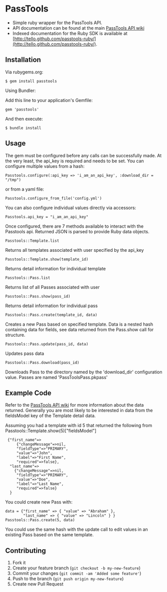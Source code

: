 # PassTools

* Simple ruby wrapper for the PassTools API. 
* API documentation can be found at the main [PassTools API wiki](https://github.com/tello/passtools-api/wiki/Methods)
* Indexed documentation for the Ruby SDK is available at [http://tello.github.com/passtools-ruby/](http://tello.github.com/passtools-ruby/).


## Installation

Via rubygems.org:

`$ gem install passtools`


Using Bundler:

Add this line to your application's Gemfile:

`gem 'passtools'`

And then execute:

`$ bundle install`

## Usage

The gem must be configured before any calls can be successfully made. At the very least, the api_key is required and needs to be set. You can configure multiple values from a hash:

`Passtools.configure(:api_key => 'i_am_an_api_key', :download_dir =
"/tmp")`

or from a yaml file:

`Passtools.configure_from_file('config.yml')`

You can also configure individual values directly via accessors:

`Passtools.api_key = "i_am_an_api_key"`

Once configured, there are 7 methods available to interact with the Passtools api. Returned JSON is parsed to provide Ruby data objects. 

`Passtools::Template.list`

Returns all templates associated with user specified by the api_key

`Passtools::Template.show(template_id)`

Returns detail information for individual template

`Passtools::Pass.list`

Returns list of all Passes associated with user

`Passtools::Pass.show(pass_id)`

Returns detail information for individual pass

`Passtools::Pass.create(template_id, data)`

Creates a new Pass based on specified template. Data is a nested hash containing data for
fields, see data returned from the Pass.show call for structure. 

`Passtools::Pass.update(pass_id, data)`

Updates pass data

`Passtools::Pass.download(pass_id)`

Downloads Pass to the directory named by the 'download_dir'
configuration value.  Passes are named 'PassToolsPass.pkpass'

## Example Code

Refer to the [PassTools API wiki](https://github.com/tello/passtools-api/wiki/Methods) for more information about the data returned. Generally you are most likely to be interested in data from the fieldsModel key of the Template detail data.   

Assuming you had a template with id 5 that returned the following from
Passtools::Template.show(5)["fieldsModel"]

```
 {"first_name"=>
     {"changeMessage"=>nil,
     "fieldType"=>"PRIMARY",
     "value"=>"John",
     "label"=>"First Name",
     "required"=>false},
  "last_name"=>
    {"changeMessage"=>nil,
     "fieldType"=>"PRIMARY",
     "value"=>"Doe",
     "label"=>"Last Name",
     "required"=>false}
  }
```

You could create new Pass with:

```
data = {"first_name" => { "value" => "Abraham" }, 
        "last_name" => { "value" => "Lincoln" } }
Passtools::Pass.create(5, data)
```

You could use the same hash with the update call to edit values in an
existing Pass based on the same template.  



## Contributing

1. Fork it
2. Create your feature branch (`git checkout -b my-new-feature`)
3. Commit your changes (`git commit -am 'Added some feature'`)
4. Push to the branch (`git push origin my-new-feature`)
5. Create new Pull Request
